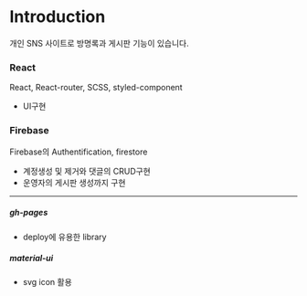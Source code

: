 # Introduction

개인 SNS 사이트로 방명록과 게시판 기능이 있습니다.

### React

React, React-router, SCSS, styled-component

- UI구현

### Firebase

Firebase의 Authentification, firestore

- 계정생성 및 제거와 댓글의 CRUD구현
- 운영자의 게시판 생성까지 구현

---

##### gh-pages

- deploy에 유용한 library

##### material-ui

- svg icon 활용
